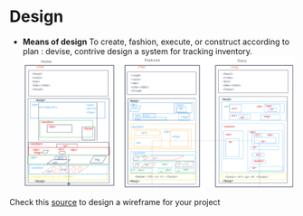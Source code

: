 # Design

- **Means of design** To create, fashion, execute, or construct according to
  plan : devise, contrive design a system for tracking inventory.
  ![wireframe](../images/wireframe.png)

Check this [source](https://galal959955.invisionapp.com/homepage) to design a
wireframe for your project

